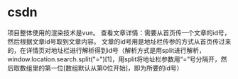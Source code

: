 # csdn
项目整体使用的渲染技术是vue。
查看文章详情：需要从首页传一个文章的id号，然后根据文章id号取到文章内容。
文章的id号用是地址栏传参的方式从首页传过来的，在详情页对地址栏进行解析得到id号（解析方式是用split进行解析，window.location.search.split("=")[1]，用split将地址栏参数用“=”号分隔开，然后取数组里的第一位[数组默认从第0位开始]，即为所要的id号）

